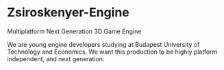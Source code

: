 Zsiroskenyer-Engine 
===================
 Multiplatform Next Generation 3D Game Engine



 We are young engine developers studying at Budapest University of Technology and Economics.
 We want this production to be highly platform independent, and next generation.
 

